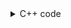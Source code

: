 <details><summary>C++ code</summary>

Runtime: `27 ms`, faster than `51.76%`.<br>
Memory Usage: `8.8 MB`, less than `15.36%`.

![](assets/20221203112952.png)

</details>
